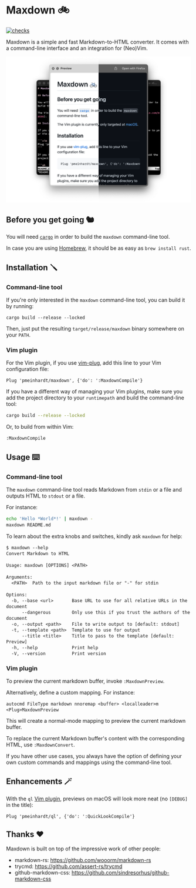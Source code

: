 # Maxdown 🚲

[![checks](https://github.com/pmeinhardt/maxdown/actions/workflows/build.yml/badge.svg)](https://github.com/pmeinhardt/maxdown/actions/workflows/build.yml)

Maxdown is a simple and fast Markdown-to-HTML converter. It comes with a command-line interface and an integration for (Neo)Vim.

![](./media/banner.png)

## Before you get going 🐿️

You will need [`cargo`](https://doc.rust-lang.org/cargo/index.html) in order to build the `maxdown` command-line tool.

In case you are using [Homebrew](https://brew.sh/), it should be as easy as `brew install rust`.

## Installation 🪛

### Command-line tool

If you're only interested in the `maxdown` command-line tool, you can build it by running:

```shell
cargo build --release --locked
```

Then, just put the resulting `target/release/maxdown` binary somewhere on your `PATH`.

### Vim plugin

For the Vim plugin, if you use [vim-plug](https://github.com/junegunn/vim-plug), add this line to your Vim configuration file:

```vim
Plug 'pmeinhardt/maxdown', {'do': ':MaxdownCompile'}
```

If you have a different way of managing your Vim plugins, make sure you add the project directory to your `runtimepath` and build the command-line tool:

```sh
cargo build --release --locked
```

Or, to build from within Vim:

```
:MaxdownCompile
```

## Usage ⌨️

### Command-line tool

The `maxdown` command-line tool reads Markdown from `stdin` or a file and outputs HTML to `stdout` or a file.

For instance:

```sh
echo 'Hello *World*!' | maxdown -
maxdown README.md
```

To learn about the extra knobs and switches, kindly ask `maxdown` for help:

```
$ maxdown --help
Convert Markdown to HTML

Usage: maxdown [OPTIONS] <PATH>

Arguments:
  <PATH>  Path to the input markdown file or "-" for stdin

Options:
  -b, --base <url>       Base URL to use for all relative URLs in the document
      --dangerous        Only use this if you trust the authors of the document
  -o, --output <path>    File to write output to [default: stdout]
  -t, --template <path>  Template to use for output
      --title <title>    Title to pass to the template [default: Preview]
  -h, --help             Print help
  -V, --version          Print version
```

### Vim plugin

To preview the current markdown buffer, invoke `:MaxdownPreview`.

 Alternatively, define a custom mapping. For instance:

```vim
autocmd FileType markdown nnoremap <buffer> <localleader>m <Plug>MaxdownPreview
```

This will create a normal-mode mapping to preview the current markdown buffer.

To replace the current Markdown buffer's content with the corresponding HTML, use `:MaxdownConvert`.

If you have other use cases, you always have the option of defining your own custom commands and mappings using the command-line tool.

## Enhancements 🪄

With the `ql` [Vim plugin](https://github.com/pmeinhardt/ql), previews on macOS will look more neat (no `[DEBUG]` in the title):

```vim
Plug 'pmeinhardt/ql', {'do': ':QuickLookCompile'}
```

## Thanks ❤️

Maxdown is built on top of the impressive work of other people:

- markdown-rs: https://github.com/wooorm/markdown-rs
- trycmd: https://github.com/assert-rs/trycmd
- github-markdown-css: https://github.com/sindresorhus/github-markdown-css
